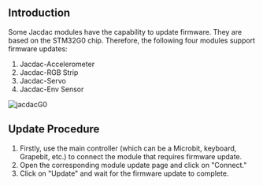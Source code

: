 ## Introduction

Some Jacdac modules have the capability to update firmware. They are based on the STM32G0 chip. Therefore, the following four modules support firmware updates:

1. Jacdac-Accelerometer
2. Jacdac-RGB Strip
3. Jacdac-Servo
4. Jacdac-Env Sensor

![jacdacG0](https://learn.kittenbot.cn/2024md_pic/202402271847277.png)



## Update Procedure

1. Firstly, use the main controller (which can be a Microbit, keyboard, Grapebit, etc.) to connect the module that requires firmware update.
2. Open the corresponding module update page and click on "Connect."
3. Click on "Update" and wait for the firmware update to complete.
